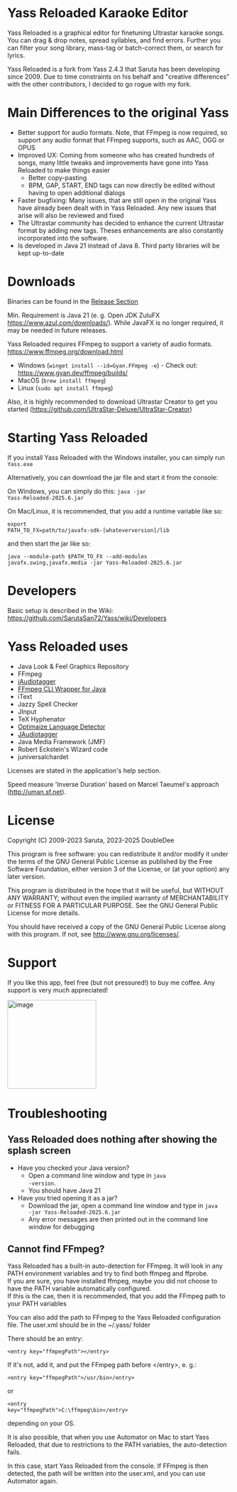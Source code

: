 
# Yass Reloaded Karaoke Editor
Yass Reloaded is a graphical editor for finetuning Ultrastar karaoke songs. 
You can drag & drop notes, spread syllables, and find errors. Further you can filter your song library, mass-tag or batch-correct them, or search for lyrics.

Yass Reloaded is a fork from Yass 2.4.3 that Saruta has been developing since 2009. Due to time constraints on his behalf and "creative differences" with the other contributors, I decided to go rogue with my fork.

# Main Differences to the original Yass
- Better support for audio formats. Note, that FFmpeg is now required, so support any audio format that FFmpeg supports, such as AAC, OGG or OPUS
- Improved UX: Coming from someone who has created hundreds of songs, many little tweaks and improvements have gone into Yass Reloaded to make things easier
  - Better copy-pasting
  - BPM, GAP, START, END tags can now directly be edited without having to open additional dialogs
- Faster bugfixing: Many issues, that are still open in the original Yass have already been dealt with in Yass Reloaded. Any new issues that arise will also be reviewed and fixed
- The Ultrastar community has decided to enhance the current Ultrastar format by adding new tags. Theses enhancements are also constantly incorporated into the software.
- Is developed in Java 21 instead of Java 8. Third party libraries will be kept up-to-date

# Downloads
Binaries can be found in the [Release Section](https://github.com/DoubleDee73/Yass/releases)

Min. Requirement is Java 21 (e. g. Open JDK ZuluFX https://www.azul.com/downloads/).
While JavaFX is no longer required, it may be needed in future releases.

Yass Reloaded requires FFmpeg to support a variety of audio formats.
https://www.ffmpeg.org/download.html
- Windows (<code>winget install --id=Gyan.FFmpeg -e</code>) - Check out: https://www.gyan.dev/ffmpeg/builds/
- MacOS (<code>brew install ffmpeg</code>)
- Linux (<code>sudo apt install ffmpeg</code>)

Also, it is highly recommended to download Ultrastar Creator to get you started (https://github.com/UltraStar-Deluxe/UltraStar-Creator)

# Starting Yass Reloaded
If you install Yass Reloaded with the Windows installer, you can simply run <code>Yass.exe</code>

Alternatively, you can download the jar file and start it from the console:

On Windows, you can simply do this: <code>java -jar Yass-Reloaded-2025.6.jar</code>

On Mac/Linux, it is recommended, that you add a runtime variable like so:

<code>export PATH_TO_FX=path/to/javafx-sdk-[whateverversion]/lib</code>

and then start the jar like so:

<code>java --module-path $PATH_TO_FX --add-modules javafx.swing,javafx.media -jar Yass-Reloaded-2025.6.jar</code>

# Developers

Basic setup is described in the Wiki: https://github.com/SarutaSan72/Yass/wiki/Developers

# Yass Reloaded uses
- Java Look & Feel Graphics Repository
- FFmpeg
- [jAudiotagger](https://www.jthink.net/jaudiotagger)
- [FFmpeg CLI Wrapper for Java](https://github.com/bramp/ffmpeg-cli-wrapper)
- iText
- Jazzy Spell Checker
- JInput
- TeX Hyphenator
- [Optimaize Language Detector](https://github.com/optimaize/language-detector)
- [JAudiotagger](https://www.jthink.net/jaudiotagger/)
- Java Media Framework (JMF)
- Robert Eckstein's Wizard code
- juniversalchardet

Licenses are stated in the application's help section.

Speed measure 'Inverse Duration' based on Marcel Taeumel's approach (http://uman.sf.net).

# License

Copyright (C) 2009-2023 Saruta, 2023-2025 DoubleDee 

This program is free software: you can redistribute it and/or modify
it under the terms of the GNU General Public License as published by
the Free Software Foundation, either version 3 of the License, or
(at your option) any later version.

This program is distributed in the hope that it will be useful,
but WITHOUT ANY WARRANTY; without even the implied warranty of
MERCHANTABILITY or FITNESS FOR A PARTICULAR PURPOSE.  See the
GNU General Public License for more details.

You should have received a copy of the GNU General Public License
along with this program. If not, see <http://www.gnu.org/licenses/>.

# Support
If you like this  app, feel free (but not pressured!) to buy me coffee. Any support is very much appreciated!

<a target="_blank" rel="noopener noreferrer" href="https://www.buymeacoffee.com/DoubleDee73"><img src="https://github.com/user-attachments/assets/a40f851a-2ef1-46ce-a6d6-0bf6fd0ffb95" alt="image" style="max-width: 100%; width: 200px;"></a>

# Troubleshooting
## Yass Reloaded does nothing after showing the splash screen
- Have you checked your Java version? 
  - Open a command line window and type in <code>java -version</code>. 
  - You should have Java 21
- Have you tried opening it as a jar?
  - Download the jar, open a command line window and type in <code>java -jar Yass-Reloaded-2025.6.jar</code>
  - Any error messages are then printed out in the command line window for debugging

## Cannot find FFmpeg?
Yass Reloaded has a built-in auto-detection for FFmpeg. 
It will look in any PATH environment variables and try to find both ffmpeg and ffprobe.  
If you are sure, you have installed ffmpeg, maybe you did not choose to have the PATH variable automatically configured.  
If this is the cae, then it is recommended, that you add the FFmpeg path to your PATH variables

You can also add the path to FFmpeg to the Yass Reloaded configuration file. The user.xml should be in the ~/.yass/ folder

There should be an entry:

<code>&lt;entry key="ffmpegPath">&lt;/entry></code>

If it's not, add it, and put the FFmpeg path before &lt;/entry>, e. g.:

<code>&lt;entry key="ffmpegPath">/usr/bin&lt;/entry></code>

or

<code>&lt;entry key="ffmpegPath">C:\ffmpeg\bin&lt;/entry></code>

depending on your OS.

It is also possible, that when you use Automator on Mac to start Yass Reloaded, 
that due to restrictions to the PATH variables, the auto-detection fails.

In this case, start Yass Reloaded from the console. If FFmpeg is then detected, the path
will be written into the user.xml, and you can use Automator again.

